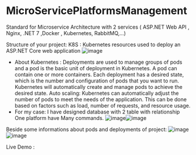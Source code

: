 # MicroServicePlatformsManagement
Standard for Microservice Architecture with 2 services ( ASP.NET Web API , Nginx, .NET 7 ,Docker , Kubernetes, RabbitMQ,...)

Structure of your project:
K8S : Kubernetes resources used to deploy an ASP.NET Core web application
![image](https://github.com/LocNgoVnK2/MicroServicePlatformsManagement/assets/77975567/ad55a40d-5f29-46e0-b3e1-4e4604b52f88)
- About Kubernetes : Deployments are used to manage groups of pods and a pod is the basic unit of deployment in Kubernetes. A pod can contain one or more containers. Each deployment has a desired state, which is the number and configuration of pods that you want to run.
Kubernetes will automatically create and manage pods to achieve the desired state. Auto scaling: Kubernetes can automatically adjust the number of pods to meet the needs of the application. This can be done based on factors such as load, number of requests, and resource usage.
- For my case: I have designed database with 2 table with relationship One platform have Many commands.
![image](https://github.com/LocNgoVnK2/MicroServicePlatformsManagement/assets/77975567/d69ea76a-b5fd-46aa-ae8a-4591e3270b5f)![image](https://github.com/LocNgoVnK2/MicroServicePlatformsManagement/assets/77975567/b8b5d82f-7874-4c55-963b-77b95559dd5a)

Beside some informations about pods and deployments of project:
![image](https://github.com/LocNgoVnK2/MicroServicePlatformsManagement/assets/77975567/74b7cf58-1946-40b7-a367-6f4e63c221d4)
![image](https://github.com/LocNgoVnK2/MicroServicePlatformsManagement/assets/77975567/e1e0c0c0-dd3e-43d0-bb39-48372ba9c5b4)

Live Demo : 





